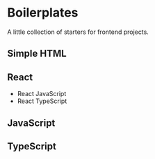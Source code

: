 # Boilerplates 

A little collection of starters for frontend projects.

## Simple HTML

## React

- React JavaScript
- React TypeScript

## JavaScript

## TypeScript
